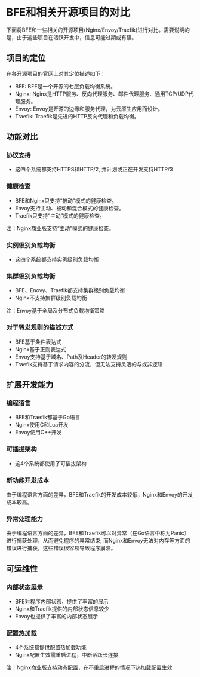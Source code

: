 # BFE和相关开源项目的对比

下面将BFE和一些相关的开源项目(Nginx/Envoy/Traefik)进行对比。需要说明的是，由于这些项目在活跃开发中，信息可能过期或有误。

## 项目的定位

在各开源项目的官网上对其定位描述如下：

+ BFE: BFE是一个开源的七层负载均衡系统。
+ Nginx: Nginx是HTTP服务、反向代理服务、邮件代理服务、通用TCP/UDP代理服务。
+ Envoy: Envoy是开源的边缘和服务代理，为云原生应用而设计。
+ Traefik: Traefik是先进的HTTP反向代理和负载均衡。

## 功能对比

### 协议支持

+ 这四个系统都支持HTTPS和HTTP/2, 并计划或正在开发支持HTTP/3

### 健康检查

+ BFE和Nginx只支持“被动”模式的健康检查。
+ Envoy支持主动、被动和混合模式的健康检查。
+ Traefik只支持“主动”模式的健康检查。

注：Nginx商业版支持“主动”模式的健康检查。

### 实例级别负载均衡

+ 这四个系统都支持实例级别负载均衡

### 集群级别负载均衡

+ BFE、Enovy、Traefik都支持集群级别负载均衡
+ Nginx不支持集群级别负载均衡

注：Envoy基于全局及分布式负载均衡策略

### 对于转发规则的描述方式

+ BFE基于条件表达式
+ Nginx基于正则表达式
+ Envoy支持基于域名、Path及Header的转发规则
+ Traefik支持基于请求内容的分流，但无法支持灵活的与或非逻辑

## 扩展开发能力

### 编程语言

+ BFE和Traefik都基于Go语言
+ Nginx使用C和Lua开发
+ Envoy使用C++开发

### 可插拔架构

+ 这4个系统都使用了可插拔架构

### 新功能开发成本

由于编程语言方面的差异，BFE和Traefik的开发成本较低，Nginx和Envoy的开发成本较高。

### 异常处理能力

由于编程语言方面的差异，BFE和Traefik可以对异常（在Go语言中称为Panic）进行捕获处理，从而避免程序的异常结束; 而Nginx和Envoy无法对内存等方面的错误进行捕获，这些错误很容易导致程序崩溃。

## 可运维性

### 内部状态展示

+ BFE对程序内部状态，提供了丰富的展示
+ Nginx和Traefik提供的内部状态信息较少
+ Envoy也提供了丰富的内部状态展示

### 配置热加载

+ 4个系统都提供配置热加载功能
+ Nginx配置生效需重启进程，中断活跃长连接

注：Nginx商业版支持动态配置，在不重启进程的情况下热加载配置生效

